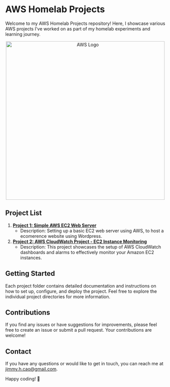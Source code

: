 # AWS Homelab Projects

Welcome to my AWS Homelab Projects repository! Here, I showcase various AWS projects I've worked on as part of my homelab experiments and learning journey.

<p align="center">
  <img src="https://i.imgur.com/ajz5Abs.png" width="500" alt="AWS Logo">
</p>

## Project List

1. [**Project 1: Simple AWS EC2 Web Server**](AWS-EC2-WordPress-E-commerce.md)
   - Description: Setting up a basic EC2 web server using AWS, to host a ecomerence website using Wordpress.
2. [**Project 2: AWS CloudWatch Project - EC2 Instance Monitoring**](CloudWatch.md)
   - Description: This project showcases the setup of AWS CloudWatch dashboards and alarms to effectively monitor your Amazon EC2 instances.


## Getting Started

Each project folder contains detailed documentation and instructions on how to set up, configure, and deploy the project. Feel free to explore the individual project directories for more information.

## Contributions

If you find any issues or have suggestions for improvements, please feel free to create an issue or submit a pull request. Your contributions are welcome!

## Contact

If you have any questions or would like to get in touch, you can reach me at [jimmy.h.cao@gmail.com](mailto:jimmy.h.cao@gmail.com).

Happy coding! 🚀
